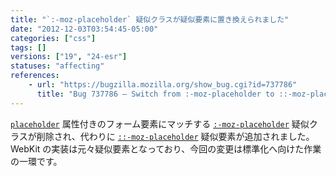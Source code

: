 ```yaml
---
title: "`:-moz-placeholder` 疑似クラスが疑似要素に置き換えられました"
date: "2012-12-03T03:54:45-05:00"
categories: ["css"]
tags: []
versions: ["19", "24-esr"]
statuses: "affecting"
references:
    - url: "https://bugzilla.mozilla.org/show_bug.cgi?id=737786"
      title: "Bug 737786 – Switch from :-moz-placeholder to ::-moz-placeholder (pseudo-class to pseudo-element)"
---
```

[`placeholder`](https://developer.mozilla.org/docs/HTML/HTML5/Forms_in_HTML5#placeholder_.E5.B1.9E.E6.80.A7) 属性付きのフォーム要素にマッチする [`:-moz-placeholder`](https://developer.mozilla.org/docs/CSS/:-moz-placeholder) 疑似クラスが削除され、代わりに [`::-moz-placeholder`](https://developer.mozilla.org/docs/CSS/::-moz-placeholder) 疑似要素が追加されました。WebKit の実装は元々疑似要素となっており、今回の変更は標準化へ向けた作業の一環です。
